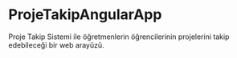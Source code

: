 # ProjeTakipAngularApp
Proje Takip Sistemi ile öğretmenlerin öğrencilerinin projelerini takip edebileceği bir web arayüzü.
